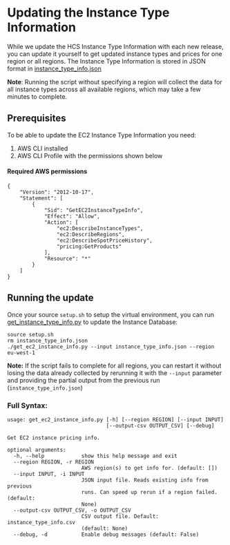 # Updating the Instance Type Information

While we update the HCS Instance Type Information with each new release, you can update it yourself to get updated instance types and prices for one region or all regions.
The Instance Type Information is stored in JSON format in  [instance_type_info.json](https://github.com/aws-samples/hpc-cost-simulator/blob/main/instance_type_info.json)

**Note**: Running the script without specifying a region will collect the data for all instance types across all available regions, which may take a few minutes to complete.


## Prerequisites

To be able to update the EC2 Instance Type Information you need:

1. AWS CLI installed
2. AWS CLI Profile with the permissions shown below

#### Required AWS permissions 

```
{
    "Version": "2012-10-17",
    "Statement": [
        {
            "Sid": "GetEC2InstanceTypeInfo",
            "Effect": "Allow",
            "Action": [
                "ec2:DescribeInstanceTypes",
                "ec2:DescribeRegions",
                "ec2:DescribeSpotPriceHistory",
                "pricing:GetProducts"
            ],
            "Resource": "*"
        }
    ]
}
```


## Running the update

Once your source `setup.sh` to setup the virtual environment, you can run  [get_instance_type_info.py](https://github.com/aws-samples/hpc-cost-simulator/blob/main/EC2InstanceTypeInfoPkg/get_ec2_instance_info.py) to update the Instance Database:

```
source setup.sh
rm instance_type_info.json
./get_ec2_instance_info.py --input instance_type_info.json --region eu-west-1
```

**Note:** If the script fails to complete for all regions, you can restart it without losing the data already collected by rerunning it with the `--input` parameter and providing the partial output from the previous run (`instance_type_info.json`)


### Full Syntax:

```
usage: get_ec2_instance_info.py [-h] [--region REGION] [--input INPUT]
                                [--output-csv OUTPUT_CSV] [--debug]

Get EC2 instance pricing info.

optional arguments:
  -h, --help            show this help message and exit
  --region REGION, -r REGION
                        AWS region(s) to get info for. (default: [])
  --input INPUT, -i INPUT
                        JSON input file. Reads existing info from previous
                        runs. Can speed up rerun if a region failed. (default:
                        None)
  --output-csv OUTPUT_CSV, -o OUTPUT_CSV
                        CSV output file. Default: instance_type_info.csv
                        (default: None)
  --debug, -d           Enable debug messages (default: False)
```





